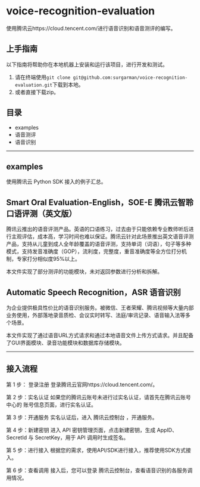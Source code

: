 # voice-recognition-evaluation

使用腾讯云https://cloud.tencent.com/进行语音识别和语音测评的编写。

## 上手指南
以下指南将帮助你在本地机器上安装和运行该项目，进行开发和测试。
1. 请在终端使用`git clone git@github.com:surgarman/voice-recognition-evaluation.git`下载到本地。
2. 或者直接下载zip。

## 目录
* examples
* 语音测评
* 语音识别

---
## examples
使用腾讯云 Python SDK 接入的例子汇总。

## Smart Oral Evaluation-English，SOE-E 腾讯云智聆口语评测（英文版）

腾讯云推出的语音评测产品。英语的口语练习，过去由于只能依赖专业教师听后进行主观评估，成本高，学习时间也难以保证。腾讯云针对此场景推出英文语音评测产品，支持从儿童到成人全年龄覆盖的语音评测，支持单词（词语），句子等多种模式，支持发音准确度（GOP），流利度，完整度，重音准确度等全方位打分机制，专家打分相似度95%以上。

本文件实现了部分测评的功能模块，未对返回参数进行分析和拆解。

## Automatic Speech Recognition，ASR 语音识别

为企业提供极具性价比的语音识别服务。被微信、王者荣耀、腾讯视频等大量内部业务使用，外部落地录音质检、会议实时转写、法庭/审讯记录、语音输入法等多个场景。

本文件实现了通过语音URL方式请求和通过本地语音文件上传方式请求。并且配备了GUI界面模块、录音功能模块和数据库存储模块。

---
## 接入流程

第 1 步： 登录注册
登录腾讯云官网https://cloud.tencent.com/。

第 2 步：实名认证
如果您的腾讯云账号未进行过实名认证，请首先在腾讯云账号中心的 账号信息页面，进行实名认证。

第 3 步：开通服务
实名认证后，进入 腾讯云控制台 ，开通服务。

第 4 步：新建密钥
进入 API 密钥管理页面，点击新建密钥，生成 AppID、SecretId 与 SecretKey，用于 API 调用时生成签名。

第 5 步：进行接入
根据您的需求，使用API/SDK进行接入，推荐使用SDK方式接入。

第 6 步：查看调用
接入后，您可以登录 腾讯云控制台，查看语音识别的各服务调用情况。
